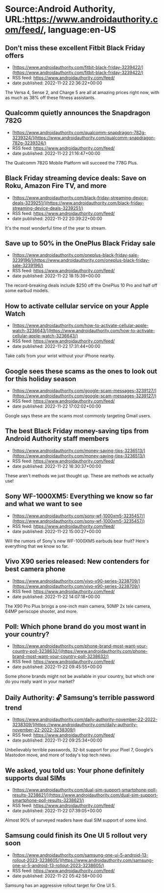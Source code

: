 # Source:Android Authority, URL:https://www.androidauthority.com/feed/, language:en-US

## Don’t miss these excellent Fitbit Black Friday offers
 - [https://www.androidauthority.com/fitbit-black-friday-3239422/](https://www.androidauthority.com/fitbit-black-friday-3239422/)
 - RSS feed: https://www.androidauthority.com/feed/
 - date published: 2022-11-22 22:36:22+00:00

The Versa 4, Sense 2, and Charge 5 are all at amazing prices right now, with as much as 38% off these fitness assistants.

## Qualcomm quietly announces the Snapdragon 782G
 - [https://www.androidauthority.com/qualcomm-snapdragon-782g-3239324/](https://www.androidauthority.com/qualcomm-snapdragon-782g-3239324/)
 - RSS feed: https://www.androidauthority.com/feed/
 - date published: 2022-11-22 21:16:47+00:00

The Qualcomm 782G Mobile Platform will succeed the 778G Plus.

## Black Friday streaming device deals: Save on Roku, Amazon Fire TV, and more
 - [https://www.androidauthority.com/black-friday-streaming-device-deals-3239251/](https://www.androidauthority.com/black-friday-streaming-device-deals-3239251/)
 - RSS feed: https://www.androidauthority.com/feed/
 - date published: 2022-11-22 20:39:22+00:00

It's the most wonderful time of the year to stream.

## Save up to 50% in the OnePlus Black Friday sale
 - [https://www.androidauthority.com/oneplus-black-friday-sale-3239196/](https://www.androidauthority.com/oneplus-black-friday-sale-3239196/)
 - RSS feed: https://www.androidauthority.com/feed/
 - date published: 2022-11-22 18:15:39+00:00

The record-breaking deals include $250 off the OnePlus 10 Pro and half off some earbud models.

## How to activate cellular service on your Apple Watch
 - [https://www.androidauthority.com/how-to-activate-cellular-apple-watch-3236643/](https://www.androidauthority.com/how-to-activate-cellular-apple-watch-3236643/)
 - RSS feed: https://www.androidauthority.com/feed/
 - date published: 2022-11-22 17:31:44+00:00

Take calls from your wrist without your iPhone nearby.

## Google sees these scams as the ones to look out for this holiday season
 - [https://www.androidauthority.com/google-scam-messages-3239127/](https://www.androidauthority.com/google-scam-messages-3239127/)
 - RSS feed: https://www.androidauthority.com/feed/
 - date published: 2022-11-22 17:02:02+00:00

Google says these are the scams most commonly targeting Gmail users.

## The best Black Friday money-saving tips from Android Authority staff members
 - [https://www.androidauthority.com/money-saving-tips-3236513/](https://www.androidauthority.com/money-saving-tips-3236513/)
 - RSS feed: https://www.androidauthority.com/feed/
 - date published: 2022-11-22 16:30:37+00:00

These aren't methods we just thought up. These are methods we actually use!

## Sony WF-1000XM5: Everything we know so far and what we want to see
 - [https://www.androidauthority.com/sony-wf-1000xm5-3235457/](https://www.androidauthority.com/sony-wf-1000xm5-3235457/)
 - RSS feed: https://www.androidauthority.com/feed/
 - date published: 2022-11-22 15:00:27+00:00

Will the rumors of Sony's new WF-1000XM5 earbuds bear fruit? Here's everything that we know so far.

## Vivo X90 series released: New contenders for best camera phone
 - [https://www.androidauthority.com/vivo-x90-series-3238709/](https://www.androidauthority.com/vivo-x90-series-3238709/)
 - RSS feed: https://www.androidauthority.com/feed/
 - date published: 2022-11-22 14:07:18+00:00

The X90 Pro Plus brings a one-inch main camera, 50MP 2x tele camera, 64MP periscope shooter, and more.

## Poll: Which phone brand do you most want in your country?
 - [https://www.androidauthority.com/phone-brand-most-want-your-country-poll-3238632/](https://www.androidauthority.com/phone-brand-most-want-your-country-poll-3238632/)
 - RSS feed: https://www.androidauthority.com/feed/
 - date published: 2022-11-22 09:45:55+00:00

Some phone brands might not be available in your country, but which one do you really want in your market?

## Daily Authority: 🔓 Samsung’s terrible password trend
 - [https://www.androidauthority.com/daily-authority-november-22-2022-3238309/](https://www.androidauthority.com/daily-authority-november-22-2022-3238309/)
 - RSS feed: https://www.androidauthority.com/feed/
 - date published: 2022-11-22 09:25:34+00:00

Unbelievably terrible passwords, 32-bit support for your Pixel 7, Google's Mastodon move, and more of today's top tech news.

## We asked, you told us: Your phone definitely supports dual SIMs
 - [https://www.androidauthority.com/dual-sim-support-smartphone-poll-results-3238621/](https://www.androidauthority.com/dual-sim-support-smartphone-poll-results-3238621/)
 - RSS feed: https://www.androidauthority.com/feed/
 - date published: 2022-11-22 07:39:05+00:00

Almost 90% of surveyed readers have dual SIM support of some kind.

## Samsung could finish its One UI 5 rollout very soon
 - [https://www.androidauthority.com/samsung-one-ui-5-android-13-rollout-2023-3238605/](https://www.androidauthority.com/samsung-one-ui-5-android-13-rollout-2023-3238605/)
 - RSS feed: https://www.androidauthority.com/feed/
 - date published: 2022-11-22 05:42:58+00:00

Samsung has an aggressive rollout target for One UI 5.

